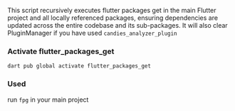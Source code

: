 This script recursively executes flutter packages get in the main Flutter project and all locally referenced packages, ensuring dependencies are updated across the entire codebase and its sub-packages. It will also clear PluginManager if you have used `candies_analyzer_plugin`

### Activate flutter_packages_get

 `dart pub global activate flutter_packages_get`

 ### Used

 run `fpg` in your main project